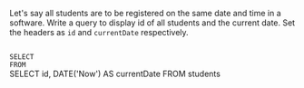 Let's say all students are to be registered on the same date and time in a software. Write a query to display id of all students and the current date.
Set the headers as `id` and `currentDate` respectively.

<codeblock language="sql" dbName="students1.db" type="exercise" testMode="fixedInput" cache="false">
<code>
SELECT
FROM
</code>

<solution>
SELECT id, DATE('Now') AS currentDate
FROM students
</solution>
</codeblock>
